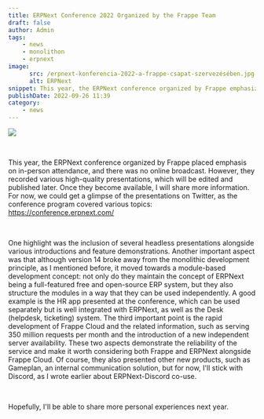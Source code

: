 ```yaml
---
title: ERPNext Conference 2022 Organized by the Frappe Team
draft: false
author: Admin
tags:
    - news
    - monolithon
    - erpnext
image:
      src: /erpnext-konferencia-2022-a-frappe-csapat-szervezésében.jpg
      alt: ERPNext
snippet: This year, the ERPNext conference organized by Frappe emphasized in-person presence, and there was no online broadcast. However, they recorded various high-quality presentations, which will be edited and published later. Once they become available, I will share more information. For now, we could get a glimpse of the presentations on Twitter, as the conference program covered various topics
publishDate: 2022-09-26 11:39
category:
    - news
---
```


<p><img src="/erpnext-konferencia-2022-a-frappe-csapat-szervezésében.jpg"></p><p><br></p><p>This year, the ERPNext conference organized by Frappe placed emphasis on in-person attendance, and there was no online broadcast. However, they recorded various high-quality presentations, which will be edited and published later. Once they become available, I will share more information. For now, we could get a glimpse of the presentations on Twitter, as the conference program covered various topics: <a href="https://conference.erpnext.com" rel="noopener noreferrer">https://conference.erpnext.com/</a></p><p><br></p><p>One highlight was the inclusion of several headless presentations alongside various introductions and feature demonstrations. Another important aspect was that although version 14 broke away from the monolithic development principle, as I mentioned before, it moved towards a module-based development concept: not only do they maintain the concept of ERPNext being a full-featured free and open-source ERP system, but they also structure the modules in a way that they can be used independently. A good example is the HR app presented at the conference, which can be used separately but is well integrated with ERPNext, as well as the Desk (helpdesk, ticketing) system. The third important point is the rapid development of Frappe Cloud and the related information, such as serving 350 million requests per month and the introduction of a new independent server availability. These two aspects demonstrate the reliability of the service and make it worth considering both Frappe and ERPNext alongside Frappe Cloud. Of course, they also presented other new products, such as Gameplan, an internal communication solution, but for now, I'll stick with Discord, as I wrote earlier about ERPNext-Discord co-use.</p><p><br></p><p>Hopefully, I'll be able to share more personal experiences next year.</p>


